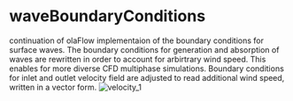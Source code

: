 # waveBoundaryConditions
continuation of olaFlow implementaion of the boundary conditions for surface waves. The boundary conditions for generation and absorption of waves are rewritten in order to account for arbirtrary wind speed.
This enables for more diverse CFD multiphase simulations. Boundary conditions for inlet and outlet velocity field are adjusted to read additional wind speed, written in a vector form.
![velocity_1](https://github.com/user-attachments/assets/68efda26-213d-498b-a939-f7cfd3e2aacd)
